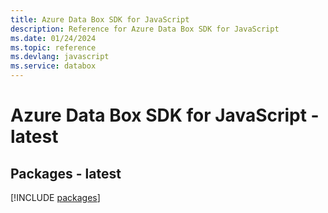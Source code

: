 ```yaml
---
title: Azure Data Box SDK for JavaScript
description: Reference for Azure Data Box SDK for JavaScript
ms.date: 01/24/2024
ms.topic: reference
ms.devlang: javascript
ms.service: databox
---
```

# Azure Data Box SDK for JavaScript - latest
## Packages - latest
[!INCLUDE [packages](data-box-index.md)]